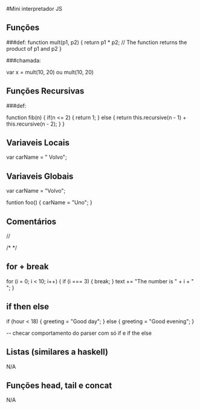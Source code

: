 #Mini interpretador JS

## Funções

###def:
function mult(p1, p2) {
    return p1 * p2;              // The function returns the product of p1 and p2
}

###chamada:

var x = mult(10, 20)
ou
mult(10, 20)

## Funções Recursivas

###def:

function fib(n) {
    if(n <= 2) {
        return 1;
    } else {
        return this.recursive(n - 1) + this.recursive(n - 2);
    }
}

## Variaveis Locais

var carName = " Volvo";

## Variaveis Globais

var carName = "Volvo";

funtion foo() {
   carName = "Uno";
}

## Comentários

//

/*   */

## for + break

for (i = 0; i < 10; i++) {
    if (i === 3) { break; }
    text += "The number is " + i + "<br>";
}

## if then else

if (hour < 18) {
    greeting = "Good day";
} else {
    greeting = "Good evening";
}

-- checar comportamento do parser com só if e if the else

## Listas (similares a haskell)
N/A

## Funções head, tail e concat
N/A